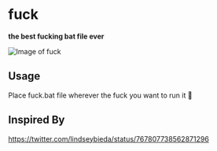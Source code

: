 # fuck

__the best fucking bat file ever__

![Image of fuck](https://i.imgur.com/KaRXoMu.png "Fuck in a terminal")

## Usage
Place fuck.bat file wherever the fuck you want to run it :fu:

## Inspired By

https://twitter.com/lindseybieda/status/767807738562871296
